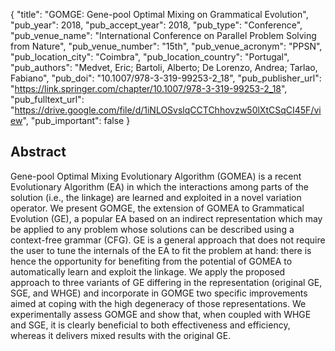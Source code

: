 {
  "title": "GOMGE: Gene-pool Optimal Mixing on Grammatical Evolution",
  "pub_year": 2018,
  "pub_accept_year": 2018,
  "pub_type": "Conference",
  "pub_venue_name": "International Conference on Parallel Problem Solving from Nature",
  "pub_venue_number": "15th",
  "pub_venue_acronym": "PPSN",
  "pub_location_city": "Coimbra",
  "pub_location_country": "Portugal",
  "pub_authors": "Medvet, Eric; Bartoli, Alberto; De Lorenzo, Andrea; Tarlao, Fabiano",
  "pub_doi": "10.1007/978-3-319-99253-2_18",
  "pub_publisher_url": "https://link.springer.com/chapter/10.1007/978-3-319-99253-2_18",
  "pub_fulltext_url": "https://drive.google.com/file/d/1iNLOSvslqCCTChhovzw50lXtCSqCI45F/view",
  "pub_important": false
}

## Abstract
Gene-pool Optimal Mixing Evolutionary Algorithm (GOMEA) is a recent Evolutionary Algorithm (EA) in which the interactions among parts of the solution (i.e., the linkage) are learned and exploited in a novel variation operator. We present GOMGE, the extension of GOMEA to Grammatical Evolution (GE), a popular EA based on an indirect representation which may be applied to any problem whose solutions can be described using a context-free grammar (CFG). GE is a general approach that does not require the user to tune the internals of the EA to fit the problem at hand: there is hence the opportunity for benefiting from the potential of GOMEA to automatically learn and exploit the linkage. We apply the proposed approach to three variants of GE differing in the representation (original GE, SGE, and WHGE) and incorporate in GOMGE two specific improvements aimed at coping with the high degeneracy of those representations. We experimentally assess GOMGE and show that, when coupled with WHGE and SGE, it is clearly beneficial to both effectiveness and efficiency, whereas it delivers mixed results with the original GE.
